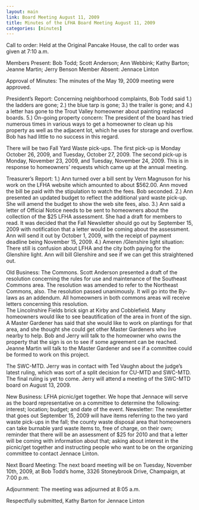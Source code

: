 ```yaml
---
layout: main
link: Board Meeting August 11, 2009
title: Minutes of the LFHA Board Meeting August 11, 2009
categories: [minutes]
---
```


Call to order:  Held at the Original Pancake House, the call to
order was given at 7:10 a.m.

Members Present:  Bob Todd; Scott Anderson; Ann Webbink; Kathy
Barton; Jeanne Martin; Jerry Benson 
Member Absent:  Jennace Linton

Approval of Minutes:  The minutes of the May 19, 2009 meeting were
approved.

President’s Report:  Concerning neighborhood complaints, Bob Todd
said
 1.)  the ladders are gone;  2.)  the blue tarp is gone; 3.)  the
trailer is gone; and 4.)  a letter has gone to the Trout Valley
homeowner about painting replaced boards.  5.)  On-going property
concern:  The president of the board has tried numerous times in
various ways to get a homeowner to clean up his property as well as
the adjacent lot, which he uses for storage and overflow.  Bob has
had little to no success in this regard.   


There will be two Fall Yard Waste pick-ups.  The first pick-up is
Monday October 26, 2009, and Tuesday, October 27, 2009.  The second
pick-up is Monday, November 23, 2009, and Tuesday, November 24,
2009.    This is in response to homeowners’ requests which came up
at the annual meeting.

Treasurer’s Report: 1.) Ann turned over a bill sent by Vern Magnuson
for his work on the LFHA website which amounted to about $562.00.
Ann moved the bill be paid with the stipulation to watch the fees.
Bob seconded.  2.) Ann presented an updated budget to reflect the
additional yard waste pick-up.  She will amend the budget to show
the web site fees, also.   3.)  Ann said a letter of  Official
Notice needs to be sent to homeowners about the collection of the
$25 LFHA assessment.   She had a draft for members to read.  It was
decided that the Fall Newsletter should go out by September 15, 2009
with notification that a letter would be coming about the
assessment.  Ann will send it out by October 1, 2009, with the
receipt of payment deadline being November 15, 2009.  4.) Ameren
/Glenshire light situation:  There still is confusion about LFHA and
the city both paying for the Glenshire light.  Ann will bill
Glenshire and see if we can get this straightened out.  

Old Business:  The Commons.  Scott Anderson presented a draft of the
resolution concerning the rules for use and maintenance of the
Southeast Commons area.  The resolution was amended to refer to the
Northeast Commons, also.  The resolution passed unanimously.  It
will go into the By-laws as an addendum.  All homeowners in both
commons areas will receive letters concerning this resolution.  
The Lincolnshire Fields brick sign at Kirby and Cobblefield. Many
homeowners would like to see beautification of the area in front of
the sign.  A Master Gardener has said that she would like to work on
plantings for that area, and she thought she could get other Master
Gardeners who live nearby to help.  Bob and Jerry will talk to the
homeowner who owns the property that the sign is on to see if some
agreement can be reached.  Jeanne Martin will talk to the Master
Gardener and see if a committee could be formed to work on this
project.

The SWC-MTD.  Jerry was in contact with Ted Vaughn about the judge’s
latest ruling, which was sort of a split decision for CU-MTD and
SWC-MTD.  The final ruling is yet to come.  Jerry will attend a
meeting of the SWC-MTD board on August 13, 2009. 

New Business:  LFHA picnic/get together.   We hope that Jennace will
serve as the board representative on a committee to determine the
following:  interest; location; budget; and date of the event. 
Newsletter:  The newsletter that goes out September 15, 2009 will
have items referring to the two yard waste pick-ups in the fall; the
county waste disposal area that homeowners can take burnable yard
waste items to, free of charge, on their own; reminder that there
will be an assessment of $25 for 2010 and that a letter will be
coming with information about that; asking about interest in the
picnic/get together and instructing people who want to be on the
organizing committee to contact Jennace Linton.  

Next Board Meeting:  The next board meeting will be on Tuesday,
November 10th, 2009, at Bob Todd’s home, 3326 Stoneybrook Drive,
Champaign, at 7:00 p.m.

Adjournment:  The meeting was adjourned at 8:05 a.m.  

Respectfully submitted,
Kathy Barton for Jennace Linton

